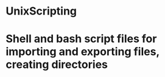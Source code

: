# UnixScripting
# Shell and bash script files for importing and exporting files, creating directories

